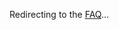 <script setup>
import { useRouter } from 'vitepress'
import { onMounted } from 'vue'

const router = useRouter()

onMounted(() => {
  router.go('/faq/')
})
</script>

Redirecting to the [FAQ](/faq/)...
